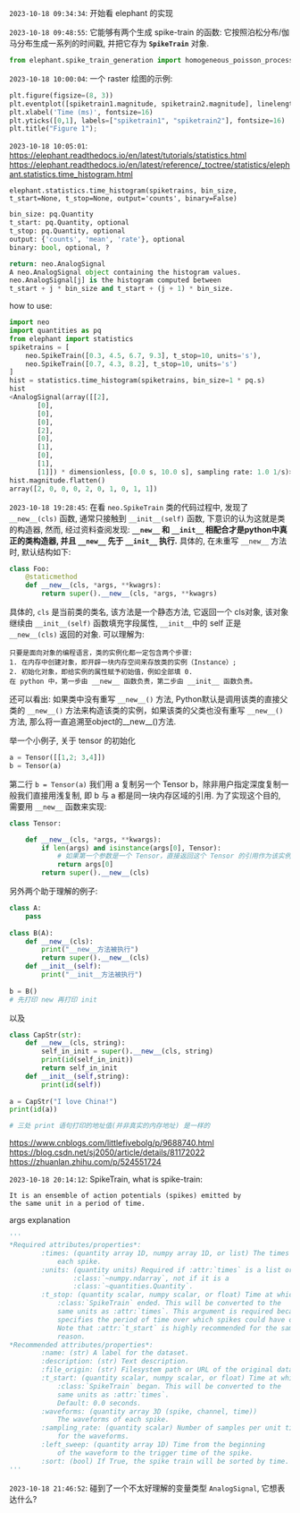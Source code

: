 
`2023-10-18 09:34:34`: 开始看 elephant 的实现



`2023-10-18 09:48:55`: 它能够有两个生成 spike-train 的函数: 它按照泊松分布/伽马分布生成一系列的时间戳, 并把它存为 **`SpikeTrain`** 对象.
```py
from elephant.spike_train_generation import homogeneous_poisson_process, homogeneous_gamma_process

```

`2023-10-18 10:00:04`:
一个 raster 绘图的示例:
```py
plt.figure(figsize=(8, 3))
plt.eventplot([spiketrain1.magnitude, spiketrain2.magnitude], linelengths=0.75, color='black')
plt.xlabel('Time (ms)', fontsize=16)
plt.yticks([0,1], labels=["spiketrain1", "spiketrain2"], fontsize=16)
plt.title("Figure 1");
```

`2023-10-18 10:05:01`: 
https://elephant.readthedocs.io/en/latest/tutorials/statistics.html
https://elephant.readthedocs.io/en/latest/reference/_toctree/statistics/elephant.statistics.time_histogram.html

`elephant.statistics.time_histogram(spiketrains, bin_size, t_start=None, t_stop=None, output='counts', binary=False)`
```py
bin_size: pq.Quantity
t_start: pq.Quantity, optional
t_stop: pq.Quantity, optional
output: {'counts', 'mean', 'rate'}, optional
binary: bool, optional, ?

return: neo.AnalogSignal
A neo.AnalogSignal object containing the histogram values. 
neo.AnalogSignal[j] is the histogram computed between 
t_start + j * bin_size and t_start + (j + 1) * bin_size.
```

how to use:
```py
import neo
import quantities as pq
from elephant import statistics
spiketrains = [
    neo.SpikeTrain([0.3, 4.5, 6.7, 9.3], t_stop=10, units='s'),
    neo.SpikeTrain([0.7, 4.3, 8.2], t_stop=10, units='s')
]
hist = statistics.time_histogram(spiketrains, bin_size=1 * pq.s)
hist
<AnalogSignal(array([[2],
       [0],
       [0],
       [0],
       [2],
       [0],
       [1],
       [0],
       [1],
       [1]]) * dimensionless, [0.0 s, 10.0 s], sampling rate: 1.0 1/s)>
hist.magnitude.flatten()
array([2, 0, 0, 0, 2, 0, 1, 0, 1, 1])

```

`2023-10-18 19:28:45`: 在看 `neo.SpikeTrain` 类的代码过程中, 发现了 `__new__(cls)` 函数, 通常只接触到 `__init__(self)` 函数, 下意识的认为这就是类的构造器, 然而, 经过资料查阅发现: **`__new__` 和 `__init__` 相配合才是python中真正的类构造器, 并且 `__new__` 先于 `__init__` 执行.**
具体的, 在未重写 `__new__` 方法时, 默认结构如下:
```py
class Foo:
    @staticmethod
    def __new__(cls, *args, **kwagrs):
        return super().__new__(cls, *args, **kwagrs)
```
具体的, `cls` 是当前类的类名, 该方法是一个静态方法, 它返回一个 cls对象, 该对象继续由 `__init__(self)` 函数填充字段属性, `__init__`中的 self 正是 `__new__(cls)` 返回的对象. 可以理解为:
```
只要是面向对象的编程语言，类的实例化都一定包含两个步骤:
1. 在内存中创建对象，即开辟一块内存空间来存放类的实例（Instance）;
2. 初始化对象，即给实例的属性赋予初始值，例如全部填 0.
在 python 中，第一步由 __new__ 函数负责，第二步由 __init__ 函数负责。
```
还可以看出: 如果类中没有重写 `__new__()` 方法, Python默认是调用该类的直接父类的 `__new__()` 方法来构造该类的实例，如果该类的父类也没有重写 `__new__()` 方法, 那么将一直追溯至object的__new__()方法.

举一个小例子, 关于 tensor 的初始化
```py
a = Tensor([[1,2; 3,4]])
b = Tensor(a)
```
第二行 `b = Tensor(a)` 我们用 a 复制另一个 Tensor b，除非用户指定深度复制一般我们直接用浅复制, 即 b 与 a 都是同一块内存区域的引用. 为了实现这个目的, 需要用 `__new__` 函数来实现:
```py
class Tensor:

    def __new__(cls, *args, **kwargs):
        if len(args) and isinstance(args[0], Tensor):
            # 如果第一个参数是一个 Tensor，直接返回这个 Tensor 的引用作为该实例的引用
            return args[0]
        return super().__new__(cls)
```
另外两个助于理解的例子:
```py
class A:
	pass
 
class B(A):
	def __new__(cls):
		print("__new__方法被执行")
		return super().__new__(cls)
	def __init__(self):
		print("__init__方法被执行")
 
b = B()
# 先打印 new 再打印 init
```
以及
```py
class CapStr(str):
    def __new__(cls, string):
        self_in_init = super().__new__(cls, string)
        print(id(self_in_init))
        return self_in_init
    def __init__(self,string):
        print(id(self))
 
a = CapStr("I love China!")
print(id(a))

# 三处 print 语句打印的地址值(并非真实的内存地址) 是一样的
```
https://www.cnblogs.com/littlefivebolg/p/9688740.html
https://blog.csdn.net/sj2050/article/details/81172022
https://zhuanlan.zhihu.com/p/524551724

`2023-10-18 20:14:12`:
SpikeTrain, what is spike-train: 
```
It is an ensemble of action potentials (spikes) emitted by 
the same unit in a period of time.
```
args explanation
```py
'''
*Required attributes/properties*:
        :times: (quantity array 1D, numpy array 1D, or list) The times of
            each spike.
        :units: (quantity units) Required if :attr:`times` is a list or
                :class:`~numpy.ndarray`, not if it is a
                :class:`~quantities.Quantity`.
        :t_stop: (quantity scalar, numpy scalar, or float) Time at which
            :class:`SpikeTrain` ended. This will be converted to the
            same units as :attr:`times`. This argument is required because it
            specifies the period of time over which spikes could have occurred.
            Note that :attr:`t_start` is highly recommended for the same
            reason.
*Recommended attributes/properties*:
        :name: (str) A label for the dataset.
        :description: (str) Text description.
        :file_origin: (str) Filesystem path or URL of the original data file.
        :t_start: (quantity scalar, numpy scalar, or float) Time at which
            :class:`SpikeTrain` began. This will be converted to the
            same units as :attr:`times`.
            Default: 0.0 seconds.
        :waveforms: (quantity array 3D (spike, channel, time))
            The waveforms of each spike.
        :sampling_rate: (quantity scalar) Number of samples per unit time
            for the waveforms.
        :left_sweep: (quantity array 1D) Time from the beginning
            of the waveform to the trigger time of the spike.
        :sort: (bool) If True, the spike train will be sorted by time.
'''
```

`2023-10-18 21:46:52`:
碰到了一个不太好理解的变量类型 `AnalogSignal`, 它想表达什么?







